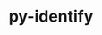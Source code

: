 ---
title: "py-identify"
layout: cache
categories: [package, develop]
meta: {"compilers": ["gcc@11.4.0", "gcc@9.4.0", "none"], "num_specs": 17, "num_specs_by_stack": {"e4s": 10, "e4s-neoverse_v1": 2, "e4s-oneapi": 3, "e4s-power": 2, "root": 17}, "oss": ["ubuntu20.04", "ubuntu22.04"], "platforms": ["linux"], "stacks": ["e4s", "e4s-neoverse_v1", "e4s-oneapi", "e4s-power", "root"], "targets": ["neoverse_v1", "ppc64le", "x86_64_v3"], "versions": ["2.5.24"]}
spec_details: [{"compiler": "none", "hash": "3hrgrchhsljrldlg4k5qg6oxxppeysky", "os": "ubuntu22.04", "platform": "linux", "size": "-", "stacks": ["e4s-oneapi", "root"], "target": "x86_64_v3", "variants": ["build_system=python_pip"], "versions": ["2.5.24"]}, {"compiler": "none", "hash": "4uiak7aptegn4k2nbhb7w53famyryktx", "os": "ubuntu22.04", "platform": "linux", "size": "-", "stacks": ["e4s", "root"], "target": "x86_64_v3", "variants": ["build_system=python_pip"], "versions": ["2.5.24"]}, {"compiler": "gcc@9.4.0", "hash": "5nffxxgyzjesy5lukl7fzpd7niet6fvq", "os": "ubuntu20.04", "platform": "linux", "size": "-", "stacks": ["e4s-power", "root"], "target": "ppc64le", "variants": ["build_system=python_pip"], "versions": ["2.5.24"]}, {"compiler": "gcc@9.4.0", "hash": "5uvqcinndnpt2pz3is5q6ialv57itr2c", "os": "ubuntu20.04", "platform": "linux", "size": "-", "stacks": ["e4s-power", "root"], "target": "ppc64le", "variants": ["build_system=python_pip"], "versions": ["2.5.24"]}, {"compiler": "none", "hash": "6p6mpeyysvc32ditvdebhj33gtinkosp", "os": "ubuntu22.04", "platform": "linux", "size": "-", "stacks": ["e4s-oneapi", "root"], "target": "x86_64_v3", "variants": ["build_system=python_pip"], "versions": ["2.5.24"]}, {"compiler": "none", "hash": "6t46q3wxwhlnacrebbaezuqfboiidxoo", "os": "ubuntu22.04", "platform": "linux", "size": "-", "stacks": ["e4s-oneapi", "root"], "target": "x86_64_v3", "variants": ["build_system=python_pip"], "versions": ["2.5.24"]}, {"compiler": "none", "hash": "ciw4ovb2igwsqv27c2pb762cbp6lhgwv", "os": "ubuntu22.04", "platform": "linux", "size": "-", "stacks": ["e4s", "root"], "target": "x86_64_v3", "variants": ["build_system=python_pip"], "versions": ["2.5.24"]}, {"compiler": "none", "hash": "j6lgbezt6kfypx64c5mpvyltzlzsbpzj", "os": "ubuntu22.04", "platform": "linux", "size": "-", "stacks": ["e4s", "root"], "target": "x86_64_v3", "variants": ["build_system=python_pip"], "versions": ["2.5.24"]}, {"compiler": "none", "hash": "okmbzs7jj6c2aykgt2ckfhnzibewrhcw", "os": "ubuntu22.04", "platform": "linux", "size": "-", "stacks": ["e4s", "root"], "target": "x86_64_v3", "variants": ["build_system=python_pip"], "versions": ["2.5.24"]}, {"compiler": "none", "hash": "qfjavjxkqs6wdqvv3km5kwcuhxf42ngf", "os": "ubuntu22.04", "platform": "linux", "size": "-", "stacks": ["e4s", "root"], "target": "x86_64_v3", "variants": ["build_system=python_pip"], "versions": ["2.5.24"]}, {"compiler": "none", "hash": "qhv47cdrzu2vnu44qnjgqbrlbi44dehu", "os": "ubuntu22.04", "platform": "linux", "size": "-", "stacks": ["e4s", "root"], "target": "x86_64_v3", "variants": ["build_system=python_pip"], "versions": ["2.5.24"]}, {"compiler": "none", "hash": "sovgqnm7jadtvhq3ofj64okx6rg37yb5", "os": "ubuntu22.04", "platform": "linux", "size": "-", "stacks": ["e4s", "root"], "target": "x86_64_v3", "variants": ["build_system=python_pip"], "versions": ["2.5.24"]}, {"compiler": "gcc@11.4.0", "hash": "uabzlpi4enkjvegrhfzhain7ojmbjdb3", "os": "ubuntu22.04", "platform": "linux", "size": "-", "stacks": ["e4s-neoverse_v1", "root"], "target": "neoverse_v1", "variants": ["build_system=python_pip"], "versions": ["2.5.24"]}, {"compiler": "none", "hash": "voezezu27o5lcflmyjliwwgkjda6x66e", "os": "ubuntu22.04", "platform": "linux", "size": "-", "stacks": ["e4s", "root"], "target": "x86_64_v3", "variants": ["build_system=python_pip"], "versions": ["2.5.24"]}, {"compiler": "none", "hash": "vuw53uo52l7fwxs56gxnmj4su2olny53", "os": "ubuntu22.04", "platform": "linux", "size": "-", "stacks": ["e4s", "root"], "target": "x86_64_v3", "variants": ["build_system=python_pip"], "versions": ["2.5.24"]}, {"compiler": "none", "hash": "weqhbtbec65ysc543kgnbz4tb2zesged", "os": "ubuntu22.04", "platform": "linux", "size": "-", "stacks": ["e4s", "root"], "target": "x86_64_v3", "variants": ["build_system=python_pip"], "versions": ["2.5.24"]}, {"compiler": "gcc@11.4.0", "hash": "wrshayigsyczi5ucdakkbu5ro3rhmyqa", "os": "ubuntu22.04", "platform": "linux", "size": "-", "stacks": ["e4s-neoverse_v1", "root"], "target": "neoverse_v1", "variants": ["build_system=python_pip"], "versions": ["2.5.24"]}]
---